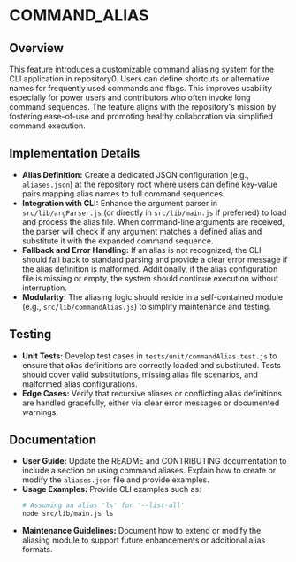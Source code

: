 # COMMAND_ALIAS

## Overview
This feature introduces a customizable command aliasing system for the CLI application in repository0. Users can define shortcuts or alternative names for frequently used commands and flags. This improves usability especially for power users and contributors who often invoke long command sequences. The feature aligns with the repository's mission by fostering ease-of-use and promoting healthy collaboration via simplified command execution.

## Implementation Details
- **Alias Definition:** Create a dedicated JSON configuration (e.g., `aliases.json`) at the repository root where users can define key-value pairs mapping alias names to full command sequences.
- **Integration with CLI:** Enhance the argument parser in `src/lib/argParser.js` (or directly in `src/lib/main.js` if preferred) to load and process the alias file. When command-line arguments are received, the parser will check if any argument matches a defined alias and substitute it with the expanded command sequence.
- **Fallback and Error Handling:** If an alias is not recognized, the CLI should fall back to standard parsing and provide a clear error message if the alias definition is malformed. Additionally, if the alias configuration file is missing or empty, the system should continue execution without interruption.
- **Modularity:** The aliasing logic should reside in a self-contained module (e.g., `src/lib/commandAlias.js`) to simplify maintenance and testing.

## Testing
- **Unit Tests:** Develop test cases in `tests/unit/commandAlias.test.js` to ensure that alias definitions are correctly loaded and substituted. Tests should cover valid substitutions, missing alias file scenarios, and malformed alias configurations.
- **Edge Cases:** Verify that recursive aliases or conflicting alias definitions are handled gracefully, either via clear error messages or documented warnings.

## Documentation
- **User Guide:** Update the README and CONTRIBUTING documentation to include a section on using command aliases. Explain how to create or modify the `aliases.json` file and provide examples.
- **Usage Examples:** Provide CLI examples such as:
  ```bash
  # Assuming an alias 'ls' for '--list-all'
  node src/lib/main.js ls
  ```
- **Maintenance Guidelines:** Document how to extend or modify the aliasing module to support future enhancements or additional alias formats.
